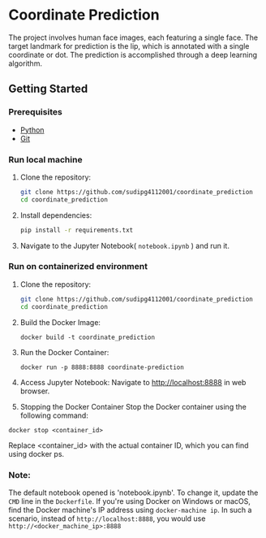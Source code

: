 # Coordinate Prediction

The project involves human face images, each featuring a single face. The target landmark for prediction is the lip, which is annotated with a single coordinate or dot. The prediction is accomplished through a deep learning algorithm.

## Getting Started

### Prerequisites

- [Python](https://www.python.org/downloads/)
- [Git](https://git-scm.com/downloads)

### Run local machine
1. Clone the repository:

    ```bash
    git clone https://github.com/sudipg4112001/coordinate_prediction
    cd coordinate_prediction

    ```
2. Install dependencies:

    ```bash
    pip install -r requirements.txt
    ```
3. Navigate to the Jupyter Notebook( `notebook.ipynb` ) and run it.

### Run on containerized environment

1. Clone the repository:

    ```bash
    git clone https://github.com/sudipg4112001/coordinate_prediction
    cd coordinate_prediction

    ```
2. Build the Docker Image:

   ```
   docker build -t coordinate_prediction
   ```
3. Run the Docker Container:
    ```
    docker run -p 8888:8888 coordinate-prediction
    ```
4. Access Jupyter Notebook:
    Navigate to [http://localhost:8888](http://localhost:8888) in web browser.
5. Stopping the Docker Container
Stop the Docker container using the following command:

```
docker stop <container_id>
```
Replace <container_id> with the actual container ID, which you can find using docker ps.

### Note:
The default notebook opened is 'notebook.ipynb'. To change it, update the `CMD` line in the `Dockerfile`.
If you're using Docker on Windows or macOS, find the Docker machine's IP address using `docker-machine ip`. In such a scenario, instead of `http://localhost:8888`, you would use `http://<docker_machine_ip>:8888`
